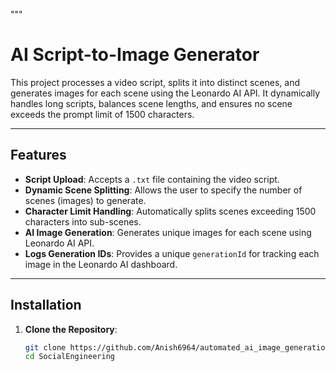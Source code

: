 """
# AI Script-to-Image Generator

This project processes a video script, splits it into distinct scenes, and generates images for each scene using the Leonardo AI API. It dynamically handles long scripts, balances scene lengths, and ensures no scene exceeds the prompt limit of 1500 characters.

---

## Features
- **Script Upload**: Accepts a `.txt` file containing the video script.
- **Dynamic Scene Splitting**: Allows the user to specify the number of scenes (images) to generate.
- **Character Limit Handling**: Automatically splits scenes exceeding 1500 characters into sub-scenes.
- **AI Image Generation**: Generates unique images for each scene using Leonardo AI API.
- **Logs Generation IDs**: Provides a unique `generationId` for tracking each image in the Leonardo AI dashboard.

---

## Installation

1. **Clone the Repository**:
   ```bash
   git clone https://github.com/Anish6964/automated_ai_image_generation.git
   cd SocialEngineering
